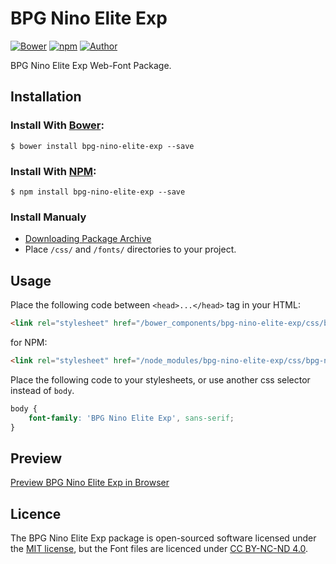 # BPG Nino Elite Exp

[![Bower](https://img.shields.io/bower/v/bpg-nino-elite-exp.svg)](http://bower.io/search/?q=bpg-nino-elite-exp)
[![npm](https://img.shields.io/npm/v/bpg-nino-elite-exp.svg)](https://www.npmjs.com/package/bpg-nino-elite-exp)
[![Author](https://img.shields.io/badge/Font_Author-Besarion_Gugushvili-blue.svg)](https://github.com/web-fonts/bpg-nino-elite-exp)

BPG Nino Elite Exp Web-Font Package.

## Installation

### Install With [Bower](http://bower.io):

```
$ bower install bpg-nino-elite-exp --save
```

### Install With [NPM](https://www.npmjs.com):

```
$ npm install bpg-nino-elite-exp --save
```

### Install Manualy

* [Downloading Package Archive](https://github.com/web-fonts/bpg-nino-elite-exp/archive/master.zip)
* Place `/css/` and `/fonts/` directories to your project.

## Usage

Place the following code between `<head>...</head>` tag in your HTML:

```html
<link rel="stylesheet" href="/bower_components/bpg-nino-elite-exp/css/bpg-nino-elite-exp.css">
```

for NPM:

```html
<link rel="stylesheet" href="/node_modules/bpg-nino-elite-exp/css/bpg-nino-elite-exp.css">
```

Place the following code to your stylesheets, or use another css selector instead of `body`.

```css
body {
    font-family: 'BPG Nino Elite Exp', sans-serif;
}
```

## Preview

[Preview BPG Nino Elite Exp in Browser](http://web-fonts.ge/bpg-nino-elite-exp)

## Licence

The BPG Nino Elite Exp package is open-sourced software licensed under the [MIT license](http://opensource.org/licenses/MIT), but the Font files are licenced under [CC BY-NC-ND 4.0](http://creativecommons.org/licenses/by-nc-nd/4.0/).
